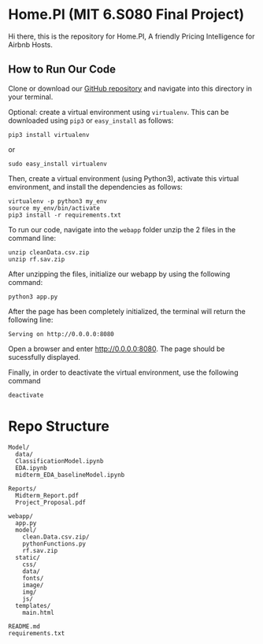 # Home.PI (MIT 6.S080 Final Project)
Hi there, this is the repository for Home.PI, A friendly Pricing Intelligence for Airbnb Hosts. 




## How to Run Our Code
Clone or download our [GitHub repository](https://github.com/YimingXu1213/AirbnbPricing.git) and navigate into this directory in your terminal.

Optional: create a virtual environment using `virtualenv`. This can be downloaded using `pip3` or `easy_install` as follows:

```
pip3 install virtualenv
```

or

```
sudo easy_install virtualenv
```

Then, create a virtual environment (using Python3), activate this virtual environment, and install the dependencies as follows:

```
virtualenv -p python3 my_env
source my_env/bin/activate
pip3 install -r requirements.txt
```

To run our code, navigate into the `webapp` folder unzip the 2 files in the command line:

```
unzip cleanData.csv.zip
unzip rf.sav.zip
```
After unzipping the files, initialize our webapp by using the following command:
```
python3 app.py
```

After the page has been completely initialized, the terminal will return the following line:

```
Serving on http://0.0.0.0:8080
```

Open a browser and enter http://0.0.0.0:8080. The page should be sucessfully displayed.


Finally, in order to deactivate the virtual environment, use the following command

```
deactivate
```

# Repo Structure
```
Model/                           
  data/
  ClassificationModel.ipynb
  EDA.ipynb
  midterm_EDA_baselineModel.ipynb
  
Reports/
  Midterm_Report.pdf
  Project_Proposal.pdf
  
webapp/
  app.py
  model/
    clean.Data.csv.zip/
    pythonFunctions.py
    rf.sav.zip
  static/
    css/
    data/
    fonts/
    image/
    img/
    js/
  templates/
    main.html
    
README.md
requirements.txt

```

